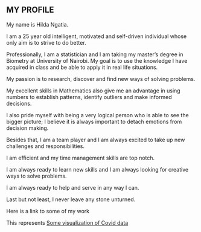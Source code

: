 ## MY PROFILE

My name is Hilda Ngatia.  

I am a 25 year old intelligent, motivated and self-driven individual whose only aim is to strive to do better.   

Professionally, I am a statistician and I am taking my master’s degree in Biometry at University of Nairobi. My goal is to use the knowledge I have acquired in class and be able to apply it in real life situations.  

My passion is to research, discover and find new ways of solving problems. 

My excellent skills in Mathematics also give me an advantage in using numbers to establish patterns, identify outliers and make informed decisions. 

I also pride myself with being a very logical person who is able to see the bigger picture; I believe it is always important to detach emotions from decision making. 

Besides that, I am a team player and I am always excited to take up new challenges and responsibilities. 

I am efficient and my time management skills are top notch.  

I am always ready to learn new skills and I am always looking for creative ways to solve problems. 

I am always ready to help and serve in any way I can. 

Last but not least, I never leave any stone unturned.

Here is a link to some of my work

 This represents [Some visualization of Covid data](https://rpubs.com/Hilda_Ngatia/650789)
